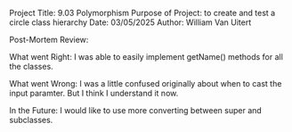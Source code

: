 Project Title: 9.03 Polymorphism
Purpose of Project: to create and test a circle class hierarchy
Date: 03/05/2025
Author: William Van Uitert


Post-Mortem Review:

What went Right:
    I was able to easily implement getName() methods for all
    the classes.

What went Wrong:
    I was a little confused originally about when to cast the input
    paramter. But I think I understand it now.

In the Future:
    I would like to use more converting between super and subclasses.